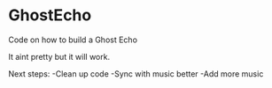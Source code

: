 # GhostEcho
Code on how to build a Ghost Echo


It aint pretty but it will work. 

Next steps:
-Clean up code
-Sync with music better
-Add more music
